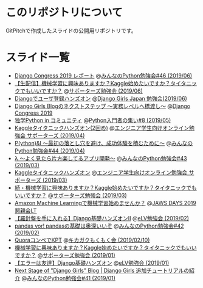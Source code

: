 # このリポジトリについて
GitPitchで作成したスライドの公開用リポジトリです。

# スライド一覧

- [Django Congress 2019 レポート](https://gitpitch.com/ftnext/2019_slides/master?p=stapy_Jun_congress_report) @[みんなのPython勉強会#46 (2019/06)](https://startpython.connpass.com/event/124251/)
- [【生配信】機械学習に興味ありますか？Kaggle始めたいですか？タイタニックでもいいですか？](https://gitpitch.com/ftnext/2019_slides/master?p=spz_Jun_titanic_handson3) @[サポーターズ勉強会 (2019/06)](https://supporterzcolab.com/event/844/)
- [Djangoでユーザ登録ハンズオン](https://gitpitch.com/ftnext/2019_slides/master?p=django_girls_Jun_user_register_handson) @[Django Girls Japan 勉強会(2019/06)](https://djangogirls-org.connpass.com/event/131237/)
- [Django Girls Blogのネクストステップ 〜実務レベルへ橋渡し〜](https://gitpitch.com/ftnext/2019_slides/master?p=django_congress_2019_blog_next_step) @[Django Congress 2019](https://djangocongress.jp/)
- [独学Python in コミュニティ](https://gitpitch.com/ftnext/2019_slides/master?p=pynyumon_May_mokumoku_teach/) @[Python入門者の集い#8 (2019/05)](https://python-nyumon.connpass.com/event/113338/)
- [Kaggleタイタニックハンズオン(2回め)](https://gitpitch.com/ftnext/2019_slides/master?p=spz_online_titanic_handson2/) @[エンジニア学生向けオンライン勉強会 サポーターズ (2019/04)](https://talent.supporterz.jp/events/d7384737-e2a6-4dc9-bc5e-f90e17e0924e/)
- [P(ython)&I 〜最初の落とし穴を避け、成功体験を積むために〜](https://gitpitch.com/ftnext/2019_slides/master?p=stapy_Apr_Python_and_I/) @[みんなのPython勉強会#44 (2019/04)](https://startpython.connpass.com/event/112789/)
- [λ 〜よく見たら片方楽してるアプリ開発〜](https://gitpitch.com/ftnext/2019_slides/master?p=stapy_Mar_easy_lambda/) @[みんなのPython勉強会#43 (2019/03)](https://startpython.connpass.com/event/112788/)
- [Kaggleタイタニックハンズオン](https://gitpitch.com/ftnext/2019_slides/master?p=spz_online_titanic_handson/) @[エンジニア学生向けオンライン勉強会 サポーターズ (2019/03)](https://talent.supporterz.jp/events/2992699f-53ed-417b-abf7-7d7bba931037/)
- [続・機械学習に興味ありますか？Kaggle始めたいですか？タイタニックでもいいですか？](https://gitpitch.com/ftnext/2019_slides/master?p=spz_Mar_titanic_handson2/) @[サポーターズ勉強会 (2019/03)](https://supporterzcolab.com/event/740/)
- [Amazon Machine Learningで機械学習始めませんか？](https://gitpitch.com/ftnext/2019_slides/master?p=jaws_days_2019_amazonml/) @[JAWS DAYS 2019 懇親会LT](https://jawsdays2019.jaws-ug.jp/session/2077/)
- [【羅針盤を手に入れる】Django基礎ハンズオンⅡ](https://gitpitch.com/ftnext/2019_slides/master?p=elv_Feb_django_developcompass/) @[eLV勉強会 (2019/02)](https://elv.connpass.com/event/119181/)
- [pandas vor! pandasの基礎は奥深いいぞ](https://gitpitch.com/ftnext/2019_slides/master?p=stapy_Feb_pandas_basics/) @[みんなのPython勉強会#42 (2019/02)](https://startpython.connpass.com/event/112787/)
- [QuoraコンペでKPT](https://gitpitch.com/ftnext/2019_slides/master?p=kikamoku_Feb_quora_kpt/) @[キカガクもくもく会 (2019/02/10)](https://kikagaku.connpass.com/event/118556/)
- [機械学習に興味ありますか？Kaggle始めたいですか？タイタニックでもいいですか？](https://gitpitch.com/ftnext/2019_slides/master?p=spz_Jan_titanic_handson/) @[サポーターズ勉強会 (2019/01)](https://supporterzcolab.com/event/677/)
- [【エラーは友達】Django基礎ハンズオン](https://gitpitch.com/ftnext/2019_slides/master?p=elv_Jan_django_errorfriends/) @[eLV勉強会 (2019/01)](https://elv.connpass.com/event/114810/)
- [Next Stage of "Django Girls" Blog | Django Girls 追加チュートリアルの紹介](https://gitpitch.com/ftnext/2019_slides/master?p=stapy_Jan_django_girls_extensions/) @[みんなのPython勉強会#41 (2019/01)](https://startpython.connpass.com/event/112786/)
